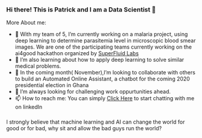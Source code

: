 ### Hi there! This is Patrick and I am a Data Scientist 👋


More About me:

- 🔭 With my team of 5, I’m currently working on a malaria project, using deep learning to determine parasitemia level in microscopic blood smear images. We are one of the participating teams currently working on the ai4good hackathon organized by [SuperFluid Labs](https://superfluid.io/ai-commons/)
- 🌱 I’m also learning about how to apply deep learning to solve similar medical problems.
- 👯 In the coming month( November),I’m looking to collaborate with others to build an Automated Online Assistant, a chatbot for the coming 2020 presidential election in Ghana
- 🌋 I’m always looking for challenging work oppurtunities ahead.
- 📫 How to reach me: You can simply [Click Here](https://www.linkedin.com/in/patrickattankurugu1/) to start chatting with me on linkedIn


###

I strongly believe that machine learning and AI can change the world for good or for bad, why sit and allow the bad guys run the world?


